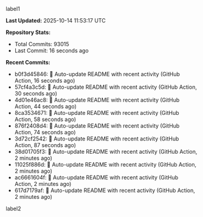 
label1 
<!-- ACTIVITY_START -->
**Last Updated:** 2025-10-14 11:53:17 UTC

**Repository Stats:**
- Total Commits: 93015
- Last Commit: 16 seconds ago

**Recent Commits:**
- b0f3d45846: 🤖 Auto-update README with recent activity (GitHub Action, 16 seconds ago)
- 57cf4a3c5d: 🤖 Auto-update README with recent activity (GitHub Action, 30 seconds ago)
- 4d01e46ac8: 🤖 Auto-update README with recent activity (GitHub Action, 44 seconds ago)
- 8ca3534671: 🤖 Auto-update README with recent activity (GitHub Action, 58 seconds ago)
- 876f2408d4: 🤖 Auto-update README with recent activity (GitHub Action, 74 seconds ago)
- 3d72cf2542: 🤖 Auto-update README with recent activity (GitHub Action, 87 seconds ago)
- 38d01705f3: 🤖 Auto-update README with recent activity (GitHub Action, 2 minutes ago)
- 11025f886d: 🤖 Auto-update README with recent activity (GitHub Action, 2 minutes ago)
- ac6661604f: 🤖 Auto-update README with recent activity (GitHub Action, 2 minutes ago)
- 617d7179af: 🤖 Auto-update README with recent activity (GitHub Action, 2 minutes ago)
<!-- ACTIVITY_END -->

label2
